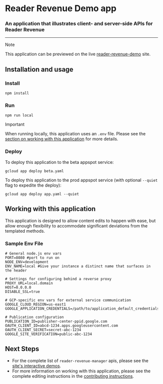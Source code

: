 # Reader Revenue Demo app

### An application that illustrates client- and server-side APIs for Reader Revenue

---

> [!NOTE] 
> This application can be previewed on the live
> [reader-revenue-demo](https://reader-revenue-demo.ue.r.appspot.com/) site.

## Installation and usage

### Install

`npm install`

### Run

`npm run local`

> [!IMPORTANT]
> When running locally, this application uses an `.env` file. Please see the
> [section on working with this application](#working-with-this-application) for
> more details.


### Deploy

To deploy this application to the beta appspot service:

```shell
gcloud app deploy beta.yaml
```

To deploy this application to the prod appspot service (with optional `--quiet`
flag to expedite the deploy):

```shell
gcloud app deploy app.yaml --quiet
```

## Working with this application

This application is designed to allow content edits to happen with ease, but
allow enough flexibility to accommodate significant deviations from the
templated methods.

### Sample Env File

```shell
# General node.js env vars
PORT=8080 #port to run on
NODE_ENV=development
ENV_NAME=local #Give your instance a distinct name that surfaces in the header

# Settings for configuring behind a reverse proxy
PROXY_URL=local.domain
HOST=0.0.0.0
DISABLE_SSL=true

# GCP-specific env vars for external service communication
GOOGLE_CLOUD_REGION=us-east1
GOOGLE_APPLICATION_CREDENTIALS=/path/to/application_default_credentials.json

# Publication configuration
PUBLICATION_ID=publisher-center-ppid.google.com
OAUTH_CLIENT_ID=abcd-1234.apps.googleusercontent.com
OAUTH_CLIENT_SECRET=secret-abc-1234
GOOGLE_SITE_VERIFICATION=public-abc-1234
```

## Next Steps

-   For the complete list of `reader-revenue-manager` apis, please see the
    [site's interactive demos](https://reader-revenue-demo.ue.r.appspot.com/).
-   For more information on working with this application, please see the
    complete editing instructions in the
    [contributing instructions](https://reader-revenue-demo.ue.r.appspot.com/contributing).
